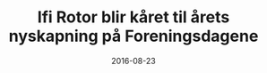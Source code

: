 ---
title: Ifi Rotor blir kåret til årets nyskapning på Foreningsdagene
url: 
  Foreningsbloggen: http://www.foreningsbloggen.no/oyeblikk-fra-foreningsdagene-2016/
tags: ifi-rotor, minor
year: 2016
date: 2016-08-23
view: none
---